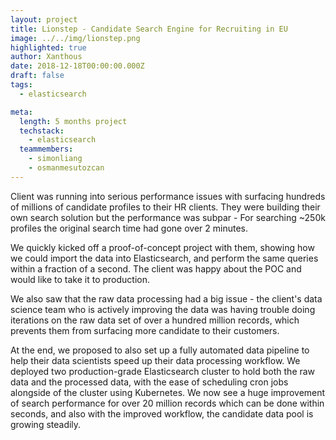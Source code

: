 ```yaml
---
layout: project
title: Lionstep - Candidate Search Engine for Recruiting in EU
image: ../../img/lionstep.png
highlighted: true
author: Xanthous
date: 2018-12-18T00:00:00.000Z
draft: false
tags:
  - elasticsearch

meta:
  length: 5 months project
  techstack:
    - elasticsearch
  teammembers:
    - simonliang
    - osmanmesutozcan
---
```


Client was running into serious performance issues with surfacing hundreds of millions of candidate profiles to their HR clients. They were building their own search solution but the performance was subpar - For searching ~250k profiles the original search time had gone over 2 minutes.

We quickly kicked off a proof-of-concept project with them, showing how we could import the data into Elasticsearch, and perform the same queries within a fraction of a second. The client was happy about the POC and would like to take it to production.

We also saw that the raw data processing had a big issue - the client's data science team who is actively improving the data was having trouble doing iterations on the raw data set of over a hundred million records, which prevents them from surfacing more candidate to their customers.

At the end, we proposed to also set up a fully automated data pipeline to help their data scientists speed up their data processing workflow. We deployed two production-grade Elasticsearch cluster to hold both the raw data and the processed data, with the ease of scheduling cron jobs alongside of the cluster using Kubernetes. We now see a huge improvement of search performance for over 20 million records which can be done within seconds, and also with the improved workflow, the candidate data pool is growing steadily.